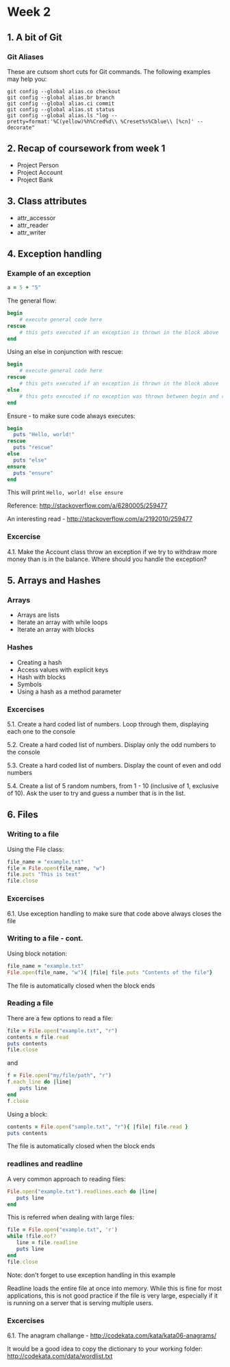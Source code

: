 # Week 2

## 1. A bit of Git
### Git Aliases
These are cutsom short cuts for Git commands.
The following examples may help you:
```
git config --global alias.co checkout
git config --global alias.br branch
git config --global alias.ci commit
git config --global alias.st status
git config --global alias.ls "log --pretty=format:'%C(yellow)%h%Cred%d\\ %Creset%s%Cblue\\ [%cn]' --decorate"
```

## 2. Recap of coursework from week 1
* Project Person
* Project Account
* Project Bank

## 3. Class attributes 
* attr_accessor
* attr_reader
* attr_writer

## 4. Exception handling

### Example of an exception
```ruby
a = 5 + "5"
```

The general flow:

```ruby 
begin
    # execute general code here
rescue
    # this gets executed if an exception is thrown in the block above
end
```

Using an else in conjunction with rescue:

```ruby 
begin
    # execute general code here
rescue
    # this gets executed if an exception is thrown in the block above
else
    # this gets executed if no exception was thrown between begin and rescue
end
```

Ensure - to make sure code always executes:
```ruby 
begin
  puts "Hello, world!"
rescue
  puts "rescue"
else
  puts "else"
ensure
  puts "ensure"
end
```

This will print ```Hello, world! else ensure```

Reference: http://stackoverflow.com/a/6280005/259477

An interesting read - http://stackoverflow.com/a/2192010/259477


### Excercise
4.1. Make the Account class throw an exception if we try to withdraw more money than is in the balance.
Where should you handle the exception?

## 5. Arrays and Hashes

### Arrays
* Arrays are lists
* Iterate an array with while loops
* Iterate an array with blocks

### Hashes
* Creating a hash
* Access values with explicit keys
* Hash with blocks
* Symbols 
* Using a hash as a method parameter

### Excercises
5.1. Create a hard coded list of numbers. Loop through them, displaying each one to the console

5.2. Create a hard coded list of numbers. Display only the odd numbers to the console

5.3. Create a hard coded list of numbers. Display the count of even and odd numbers

5.4. Create a list of 5 random numbers, from 1 - 10 (inclusive of 1, exclusive of 10). Ask the user to try and guess a number that is in the list.

## 6. Files
### Writing to a file

Using the File class:

```ruby
file_name = "example.txt"
file = File.open(file_name, "w")
file.puts "This is text"
file.close
```

### Excercises

6.1. Use exception handling to make sure that code above always closes the file

### Writing to a file - cont.

Using block notation:

```ruby
file_name = "example.txt"
File.open(file_name, "w"){ |file| file.puts "Contents of the file"}
```
The file is automatically closed when the block ends


### Reading a file

There are a few options to read a file:

```ruby 
file = File.open("example.txt", "r")
contents = file.read
puts contents   
file.close
```

and

```ruby
f = File.open("my/file/path", "r") 
f.each_line do |line| 
	puts line 
end 
f.close
```

Using a block:

```ruby
contents = File.open("sample.txt", "r"){ |file| file.read }
puts contents
```

The file is automatically closed when the block ends

### readlines and readline

A very common approach to reading files:

```ruby
File.open("example.txt").readlines.each do |line|
   puts line
end
```

This is referred when dealing with large files:

```ruby
file = File.open("example.txt", 'r')
while !file.eof?
   line = file.readline
   puts line
end
file.close
```
Note: don't forget to use exception handling in this example

Readline loads the entire file at once into memory. While this is fine for most applications, this is not good practice if the file is very large, especially if it is running on a server that is serving multiple users.

### Excercises
6.1. The anagram challange - http://codekata.com/kata/kata06-anagrams/

It would be a good idea to copy the dictionary to your working folder: http://codekata.com/data/wordlist.txt



